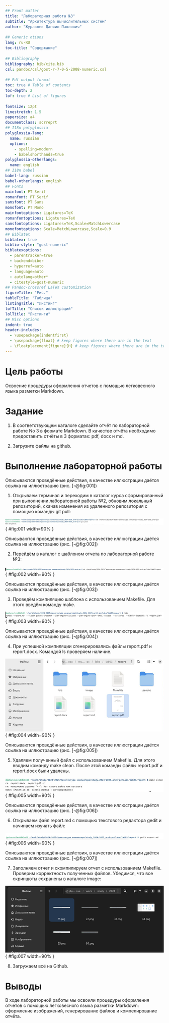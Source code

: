 ```yaml
---
## Front matter
title: "Лабораторная работа №3"
subtitle: "Архитектура вычислительных систем"
author: "Журавлев Даниил Павлович"

## Generic otions
lang: ru-RU
toc-title: "Содержание"

## Bibliography
bibliography: bib/cite.bib
csl: pandoc/csl/gost-r-7-0-5-2008-numeric.csl

## Pdf output format
toc: true # Table of contents
toc-depth: 2
lof: true # List of figures

fontsize: 12pt
linestretch: 1.5
papersize: a4
documentclass: scrreprt
## I18n polyglossia
polyglossia-lang:
  name: russian
  options:
	- spelling=modern
	- babelshorthands=true
polyglossia-otherlangs:
  name: english
## I18n babel
babel-lang: russian
babel-otherlangs: english
## Fonts
mainfont: PT Serif
romanfont: PT Serif
sansfont: PT Sans
monofont: PT Mono
mainfontoptions: Ligatures=TeX
romanfontoptions: Ligatures=TeX
sansfontoptions: Ligatures=TeX,Scale=MatchLowercase
monofontoptions: Scale=MatchLowercase,Scale=0.9
## Biblatex
biblatex: true
biblio-style: "gost-numeric"
biblatexoptions:
  - parentracker=true
  - backend=biber
  - hyperref=auto
  - language=auto
  - autolang=other*
  - citestyle=gost-numeric
## Pandoc-crossref LaTeX customization
figureTitle: "Рис."
tableTitle: "Таблица"
listingTitle: "Листинг"
lofTitle: "Список иллюстраций"
lolTitle: "Листинги"
## Misc options
indent: true
header-includes:
  - \usepackage{indentfirst}
  - \usepackage{float} # keep figures where there are in the text
  - \floatplacement{figure}{H} # keep figures where there are in the text
---
```


# Цель работы
Освоение процедуры оформления отчетов с помощью легковесного языка разметки Markdown.

# Задание

1. В соответствующем каталоге сделайте отчёт по лабораторной работе No 3
в формате Markdown. В качестве отчёта необходимо предоставить отчёты
в 3 форматах: pdf, docx и md.

2. Загрузите файлы на github.


# Выполнение лабораторной работы

Описываются проведённые действия, в качестве иллюстрации даётся ссылка на иллюстрацию (рис. [-@fig:001])
1) Открываем терминал и переходим в каталог курса сформированный при выполнении лабораторной работы №2, обновим локальный репозиторий, скачав изменения из удаленного репозитория с помощью команды git pull:

![открытие терминала](image/11.png){ #fig:001 width=90% }

Описываются проведённые действия, в качестве иллюстрации даётся ссылка на иллюстрацию (рис. [-@fig:002])

2) Перейдём в каталог с шаблоном отчета по лабораторной работе №3:

![каталог с шаблоном отчета](image/22.png){ #fig:002 width=90% }

Описываются проведённые действия, в качестве иллюстрации даётся ссылка на иллюстрацию (рис. [-@fig:003])

3) Проведём компиляцию шаблона с использованием Makefile. Для этого введём команду make.

![команда make](image/33.png){ #fig:003 width=90% }

Описываются проведённые действия, в качестве иллюстрации даётся ссылка на иллюстрацию (рис. [-@fig:004])

4) При успешной компиляции сгенерировались файлы report.pdf и
report.docx. Командой ls проверяем наличие.

![успешная компиляция](image/44.png){ #fig:004 width=90% }

Описываются проведённые действия, в качестве иллюстрации даётся ссылка на иллюстрацию (рис. [-@fig:005])

5) Удаляем полученный файл с использованием Makefile. Для этого вводим
команду make clean. После этой команды файлы report.pdf и report.docx были удалены.

![файлы удалены](image/55.png){ #fig:005 width=90% }

Описываются проведённые действия, в качестве иллюстрации даётся ссылка на иллюстрацию (рис. [-@fig:006])

6) Открываем файл report.md c помощью текстового редактора gedit и начинаем изучать файл:

![ged it report.md](image/66.png){ #fig:006 width=90% }

Описываются проведённые действия, в качестве иллюстрации даётся ссылка на иллюстрацию (рис. [-@fig:007])

7) Заполняем отчет и скомпилируем отчет с использованием Makefile. Проверим корректность полученных файлов. Убедимся, что все скриншоты сохранены в каталоге image:

![картинки](image/77.png){ #fig:007 width=90% }

8) Загружаем всё на Github.

# Выводы

В ходе лабораторной работы мы освоили процедуры оформления отчетов с помощью легковесного языка разметки Markdown: оформление изображений, генерирование файлов и компелирование отчёта.

